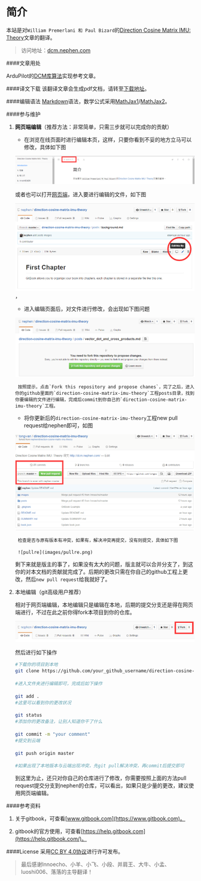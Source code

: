 # 简介

本站是对`William Premerlani 和 Paul Bizard`的[Direction Cosine Matrix IMU: Theory](http://api.ning.com/files/BhCgAMpEVgsY6Ag26S3qH9M-vAfI5HDYJWywCrNw5DC5iVUJ8EZMlcymLZ-6A6EaRCl82BVEl-7lwLa8E-z8QedqzNfL-ji1/DCMDraft2.pdf)文章的翻译。

>访问地址：[dcm.nephen.com](http://dcm.nephen.com/)
  
####文章用处

ArduPilot的[DCM库算法](https://github.com/ArduPilot/ardupilot/blob/master/libraries/AP_AHRS/AP_AHRS_DCM.cpp#L269)实现参考文章。

####译文下载
该翻译文章会生成pdf文档，请转至[下载地址](https://www.gitbook.com/download/pdf/book/nephen/direction-cosine-matrix-imu-theory)。
  
####编辑语法
  [Markdown](http://wowubuntu.com/markdown/)语法，数学公式采用[MathJax1](http://iori.sinaapp.com/17.html/comment-page-1?replytocom=2)/[MathJax2](http://mlworks.cn/posts/introduction-to-mathjax-and-latex-expression/)。

####参与维护

1. **网页端编辑**（推荐方法：非常简单，只需三步就可以完成你的贡献）

    - 在浏览在线页面时进行编辑本页，这样，只要你看到不妥的地方立马可以修改，具体如下图

    ![editpage](images/editpage.png)

    或者也可以打开[网页端](https://github.com/nephen/direction-cosine-matrix-imu-theory)，进入要进行编辑的文件，如下图

    ![editgithub](images/editgithub.png)，

    - 进入编辑页面后，对文件进行修改，会出现如下图问题

    ![issue1](images/issue1.png)

    	按照提示，点击`Fork this repository and propose chanes`，完了之后，进入你的github里面的`direction-cosine-matrix-imu-theory`工程posts目录，找到你要编辑的文件进行编辑，完成后commit到你自己的`direction-cosine-matrix-imu-theory`工程。

    - 将你更新后的`direction-cosine-matrix-imu-theory`工程new pull request给nephen即可，如图

    ![issue2](images/issue2.png)

    	检查是否与原有版本有冲突，如果有，解决冲突再提交，没有则提交，具体如下图

    	![pullre](images/pullre.png)

    剩下来就是版主的事了，如果没有太大的问题，版主就可以合并分支了，到这你的对本文档的贡献就完成了。后期的更改只需在你自己的github工程上更改，然后`new pull request`给我就好了。

2. 本地编辑（git高级用户推荐）

	相对于网页端编辑，本地编辑只是编辑在本地，后期的提交分支还是得在网页端进行，不过在此之前你得fork本项目到你的仓库。

	![fork](images/fork.png)

	然后进行如下操作
	
	```sh
	#下载你的项目到本地
	git clone https://github.com/your_github_username/direction-cosine-matrix-imu-theory.git

	#进入文件夹进行编辑即可，完成后如下操作

	git add .
	#这里可以看到你的更改状况

	git status
	#添加你的更改备注，让别人知道你干了什么

	git commit -m "your comment"
	#提交到云端

	git push origin master
	
	#如果出现了本地版本与云端出现冲突，先git pull解决冲突，再commit后提交即可
	```
	到这里为止，还只对你自己的仓库进行了修改，你需要按照上面的方法pull request提交分支到nephen的仓库，可以看出，如果只是少量的更改，建议使用网页端编辑。
    
####参考资料

1. 关于gitbook，可查看[www.gitbook.com](https://www.gitbook.com)。

2. gitbook的官方使用，可查看[https://help.gitbook.com](https://help.gitbook.com/)。


####License
采用[CC BY 4.0协议](https://creativecommons.org/licenses/by/4.0/)进行许可发布。

>最后感谢Innoecho、小羊、小飞、小段、并肩王、大牛、小孟、luoshi006、落落的主导翻译！